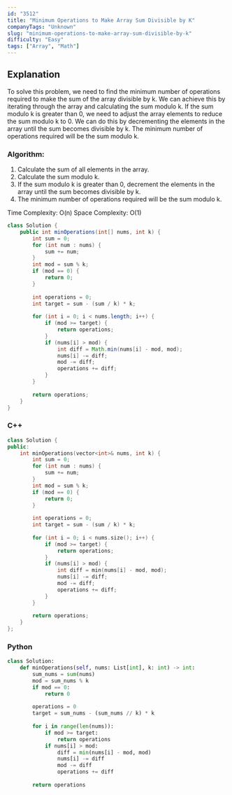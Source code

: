 ```yaml
---
id: "3512"
title: "Minimum Operations to Make Array Sum Divisible by K"
companyTags: "Unknown"
slug: "minimum-operations-to-make-array-sum-divisible-by-k"
difficulty: "Easy"
tags: ["Array", "Math"]
---
```


## Explanation
To solve this problem, we need to find the minimum number of operations required to make the sum of the array divisible by k. We can achieve this by iterating through the array and calculating the sum modulo k. If the sum modulo k is greater than 0, we need to adjust the array elements to reduce the sum modulo k to 0. We can do this by decrementing the elements in the array until the sum becomes divisible by k. The minimum number of operations required will be the sum modulo k.

### Algorithm:
1. Calculate the sum of all elements in the array.
2. Calculate the sum modulo k.
3. If the sum modulo k is greater than 0, decrement the elements in the array until the sum becomes divisible by k.
4. The minimum number of operations required will be the sum modulo k.

Time Complexity: O(n)
Space Complexity: O(1)
```java
class Solution {
    public int minOperations(int[] nums, int k) {
        int sum = 0;
        for (int num : nums) {
            sum += num;
        }
        int mod = sum % k;
        if (mod == 0) {
            return 0;
        }
        
        int operations = 0;
        int target = sum - (sum / k) * k;
        
        for (int i = 0; i < nums.length; i++) {
            if (mod >= target) {
                return operations;
            }
            if (nums[i] > mod) {
                int diff = Math.min(nums[i] - mod, mod);
                nums[i] -= diff;
                mod -= diff;
                operations += diff;
            }
        }
        
        return operations;
    }
}
```

### C++
```cpp
class Solution {
public:
    int minOperations(vector<int>& nums, int k) {
        int sum = 0;
        for (int num : nums) {
            sum += num;
        }
        int mod = sum % k;
        if (mod == 0) {
            return 0;
        }
        
        int operations = 0;
        int target = sum - (sum / k) * k;
        
        for (int i = 0; i < nums.size(); i++) {
            if (mod >= target) {
                return operations;
            }
            if (nums[i] > mod) {
                int diff = min(nums[i] - mod, mod);
                nums[i] -= diff;
                mod -= diff;
                operations += diff;
            }
        }
        
        return operations;
    }
};
```

### Python
```python
class Solution:
    def minOperations(self, nums: List[int], k: int) -> int:
        sum_nums = sum(nums)
        mod = sum_nums % k
        if mod == 0:
            return 0
        
        operations = 0
        target = sum_nums - (sum_nums // k) * k
        
        for i in range(len(nums)):
            if mod >= target:
                return operations
            if nums[i] > mod:
                diff = min(nums[i] - mod, mod)
                nums[i] -= diff
                mod -= diff
                operations += diff
        
        return operations
```